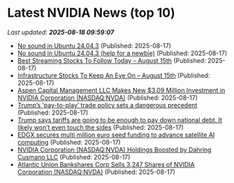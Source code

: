 # Latest NVIDIA News (top 10)
_Last updated: **2025-08-18 09:59:07**_

- [No sound in Ubuntu 24.04.3](https://askubuntu.com/questions/1554620/no-sound-in-ubuntu-24-04-3) (Published: 2025-08-17)
- [No sound in Ubuntu 24.04.3 (help for a newbie)](https://askubuntu.com/questions/1554620/no-sound-in-ubuntu-24-04-3-help-for-a-newbie) (Published: 2025-08-17)
- [Best Streaming Stocks To Follow Today – August 15th](https://www.etfdailynews.com/2025/08/17/best-streaming-stocks-to-follow-today-august-15th/) (Published: 2025-08-17)
- [Infrastructure Stocks To Keep An Eye On – August 15th](https://www.etfdailynews.com/2025/08/17/infrastructure-stocks-to-keep-an-eye-on-august-15th/) (Published: 2025-08-17)
- [Aspen Capital Management LLC Makes New $3.09 Million Investment in NVIDIA Corporation (NASDAQ:NVDA)](https://www.etfdailynews.com/2025/08/17/aspen-capital-management-llc-makes-new-3-09-million-investment-in-nvidia-corporation-nasdaqnvda/) (Published: 2025-08-17)
- [Trump’s ‘pay-to-play’ trade policy sets a dangerous precedent](https://biztoc.com/x/51efbe18c06944b3) (Published: 2025-08-17)
- [Trump says tariffs are going to be enough to pay down national debt. It likely won’t even touch the sides](https://fortune.com/2025/08/17/trump-tariffs-pay-national-debt-interest/) (Published: 2025-08-17)
- [EDGX secures multi million euro seed funding to advance satellite AI computing](https://www.spacedaily.com/reports/EDGX_secures_multi_million_euro_seed_funding_to_advance_satellite_AI_computing_999.html) (Published: 2025-08-17)
- [NVIDIA Corporation (NASDAQ:NVDA) Holdings Boosted by Dahring Cusmano LLC](https://www.etfdailynews.com/2025/08/17/nvidia-corporation-nasdaqnvda-holdings-boosted-by-dahring-cusmano-llc/) (Published: 2025-08-17)
- [Atlantic Union Bankshares Corp Sells 3,247 Shares of NVIDIA Corporation (NASDAQ:NVDA)](https://www.etfdailynews.com/2025/08/17/atlantic-union-bankshares-corp-sells-3247-shares-of-nvidia-corporation-nasdaqnvda/) (Published: 2025-08-17)
